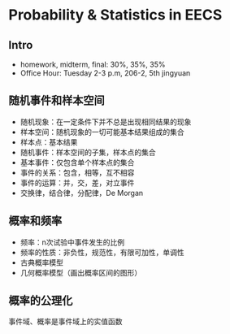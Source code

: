 # Probability & Statistics in EECS

## Intro
* homework, midterm, final: 30%, 35%, 35%
* Office Hour: Tuesday 2-3 p.m, 206-2, 5th jingyuan

## 随机事件和样本空间
* 随机现象：在一定条件下并不总是出现相同结果的现象
* 样本空间：随机现象的一切可能基本结果组成的集合
* 样本点：基本结果
* 随机事件：样本空间的子集，样本点的集合
* 基本事件：仅包含单个样本点的集合
* 事件的关系：包含，相等，互不相容
* 事件的运算：并，交，差，对立事件
* 交换律，结合律，分配律，De Morgan

## 概率和频率
* 频率：n次试验中事件发生的比例
* 频率的性质：非负性，规范性，有限可加性，单调性
* 古典概率模型
* 几何概率模型（画出概率区间的图形）

## 概率的公理化
事件域、概率是事件域上的实值函数
